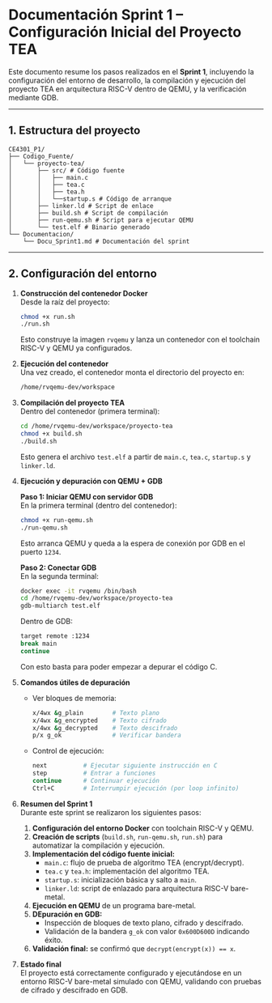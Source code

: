# Documentación Sprint 1 – Configuración Inicial del Proyecto TEA

Este documento resume los pasos realizados en el **Sprint 1**, incluyendo la configuración del entorno de desarrollo, la compilación y ejecución del proyecto TEA en arquitectura RISC-V dentro de QEMU, y la verificación mediante GDB.

---

## 1. Estructura del proyecto

```
CE4301_P1/
├── Codigo_Fuente/
│   └── proyecto-tea/
│       ├── src/ # Código fuente
│       │   ├── main.c
│       │   ├── tea.c
│       │   ├── tea.h
│       │   └──startup.s # Código de arranque
│       ├── linker.ld # Script de enlace
│       ├── build.sh # Script de compilación
│       ├── run-qemu.sh # Script para ejecutar QEMU
│       └── test.elf # Binario generado
└── Documentacion/
    └── Docu_Sprint1.md # Documentación del sprint
```

---

## 2. Configuración del entorno

1. **Construcción del contenedor Docker**  
   Desde la raíz del proyecto:
   ```bash
   chmod +x run.sh
   ./run.sh
   ```
   Esto construye la imagen `rvqemu` y lanza un contenedor con el toolchain RISC-V y QEMU ya configurados.

2. **Ejecución del contenedor**  
   Una vez creado, el contenedor monta el directorio del proyecto en:
   ```bash
   /home/rvqemu-dev/workspace
   ```

3. **Compilación del proyecto TEA**  
   Dentro del contenedor (primera terminal):
   ```bash
   cd /home/rvqemu-dev/workspace/proyecto-tea
   chmod +x build.sh
   ./build.sh
   ```
   Esto genera el archivo `test.elf` a partir de `main.c`, `tea.c`, `startup.s` y `linker.ld`.

4. **Ejecución y depuración con QEMU + GDB**

   **Paso 1: Iniciar QEMU con servidor GDB**  
   En la primera terminal (dentro del contenedor):
   ```bash
   chmod +x run-qemu.sh
   ./run-qemu.sh
   ```
   Esto arranca QEMU y queda a la espera de conexión por GDB en el puerto `1234`.

   **Paso 2: Conectar GDB**  
   En la segunda terminal:
   ```bash
   docker exec -it rvqemu /bin/bash
   cd /home/rvqemu-dev/workspace/proyecto-tea
   gdb-multiarch test.elf
   ```
   Dentro de GDB:
   ```bash
   target remote :1234
   break main
   continue
   ```
   Con esto basta para poder empezar a depurar el código C.

5. **Comandos útiles de depuración**
   - Ver bloques de memoria:
     ```bash
     x/4wx &g_plain        # Texto plano
     x/4wx &g_encrypted    # Texto cifrado
     x/4wx &g_decrypted    # Texto descifrado
     p/x g_ok              # Verificar bandera
     ```
   - Control de ejecución:
     ```bash
     next          # Ejecutar siguiente instrucción en C
     step          # Entrar a funciones
     continue      # Continuar ejecución
     Ctrl+C        # Interrumpir ejecución (por loop infinito)
     ```

6. **Resumen del Sprint 1**  
   Durante este sprint se realizaron los siguientes pasos:
   1. **Configuración del entorno Docker** con toolchain RISC-V y QEMU.
   2. **Creación de scripts** (`build.sh`, `run-qemu.sh`, `run.sh`) para automatizar la compilación y ejecución.
   3. **Implementación del código fuente inicial:**
      - `main.c`: flujo de prueba de algoritmo TEA (encrypt/decrypt).
      - `tea.c` y `tea.h`: implementación del algoritmo TEA.
      - `startup.s`: inicialización básica y salto a `main`.
      - `linker.ld`: script de enlazado para arquitectura RISC-V bare-metal.
   4. **Ejecución en QEMU** de un programa bare-metal.
   5. **DEpuración en GDB:**
      - Inspección de bloques de texto plano, cifrado y descifrado.
      - Validación de la bandera `g_ok` con valor `0x600D600D` indicando éxito.
   6. **Validación final:** se confirmó que `decrypt(encrypt(x)) == x`.

7. **Estado final**  
   El proyecto está correctamente configurado y ejecutándose en un entorno RISC-V bare-metal simulado con QEMU, validando con pruebas de cifrado y descifrado en GDB.
